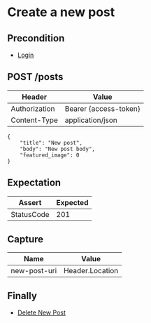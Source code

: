 # Create a new post

## Precondition

* [Login](../common/login.md)

## POST /posts

| Header | Value |
| - | - |
| Authorization | Bearer {access-token} |
| Content-Type | application/json |

```
{
    "title": "New post",
    "body": "New post body",
    "featured_image": 0
}
```

## Expectation

| Assert | Expected |
| - | - |
| StatusCode | 201 |

## Capture

| Name | Value |
| - | - |
| new-post-uri | Header.Location |

## Finally

* [Delete New Post](../common/delete-new-post.md)
